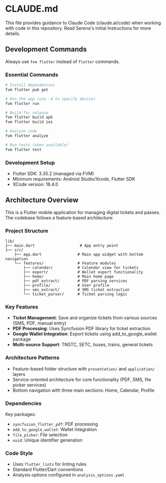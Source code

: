 # CLAUDE.md

This file provides guidance to Claude Code (claude.ai/code) when working with code in this repository. Read Serena's initial Instructions for more details.

## Development Commands

Always use `fvm flutter` instead of `flutter` commands.

### Essential Commands
```bash
# Install dependencies
fvm flutter pub get

# Run the app (use -d to specify device)
fvm flutter run

# Build for release
fvm flutter build apk
fvm flutter build ios

# Analyze code
fvm flutter analyze

# Run tests (when available)
fvm flutter test
```

### Development Setup
- Flutter SDK: 3.35.2 (managed via FVM)
- Minimum requirements: Android Studio/Xcode, Flutter SDK
- XCode version: 16.4.0

## Architecture Overview

This is a Flutter mobile application for managing digital tickets and passes. The codebase follows a feature-based architecture:

### Project Structure
```
lib/
├── main.dart                    # App entry point
├── src/
    ├── app.dart                # Main app widget with bottom navigation
    └── features/               # Feature modules
        ├── calendar/           # Calendar view for tickets
        ├── export/             # Wallet export functionality  
        ├── home/               # Main home page
        ├── pdf_extract/        # PDF parsing services
        ├── profile/            # User profile
        ├── sms_extract/        # SMS ticket extraction
        └── ticket_parser/      # Ticket parsing logic
```

### Key Features
- **Ticket Management**: Save and organize tickets from various sources (SMS, PDF, manual entry)
- **PDF Processing**: Uses Syncfusion PDF library for ticket extraction
- **Google Wallet Integration**: Export tickets using add_to_google_wallet package
- **Multi-source Support**: TNSTC, SETC, buses, trains, general tickets

### Architecture Patterns
- Feature-based folder structure with `presentation/` and `application/` layers
- Service-oriented architecture for core functionality (PDF, SMS, file picker services)
- Bottom navigation with three main sections: Home, Calendar, Profile

### Dependencies
Key packages:
- `syncfusion_flutter_pdf`: PDF processing
- `add_to_google_wallet`: Wallet integration  
- `file_picker`: File selection
- `uuid`: Unique identifier generation

### Code Style
- Uses `flutter_lints` for linting rules
- Standard Flutter/Dart conventions
- Analysis options configured in `analysis_options.yaml`
